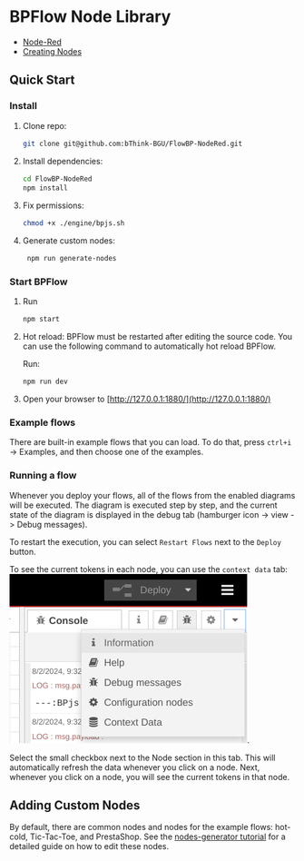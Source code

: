 # BPFlow Node Library

- [Node-Red](http://nodered.org)
- [Creating Nodes](https://nodered.org/docs/creating-nodes/)

## Quick Start

### Install

1. Clone repo:
   ```bash
   git clone git@github.com:bThink-BGU/FlowBP-NodeRed.git
    ```
   
2. Install dependencies:
   ```bash
   cd FlowBP-NodeRed
   npm install
   ```
3. Fix permissions:
   ```bash
   chmod +x ./engine/bpjs.sh
   ```
   
4. Generate custom nodes:
   
   ```bash
    npm run generate-nodes
    ```

### Start BPFlow

1. Run
   ```bash
   npm start
   ``` 
2. Hot reload:
BPFlow must be restarted after editing the source code. You can use the following command to automatically hot reload BPFlow.
   
   Run:
   ```bash
   npm run dev
   ``` 
   
3. Open your browser to [http://127.0.0.1:1880/](http://127.0.0.1:1880/)

### Example flows
There are built-in example flows that you can load. To do that, press `ctrl+i` -> Examples, and then choose one of the examples.

### Running a flow
Whenever you deploy your flows, all of the flows from the enabled diagrams will be executed. The diagram is executed step by step, and the current state of the diagram is displayed in the debug tab (hamburger icon -> view -> Debug messages).

To restart the execution, you can select `Restart Flows` next to the `Deploy` button.

To see the current tokens in each node, you can use the `context data` tab: 
![assests/context-data.png](assests/context-data.png).

Select the small checkbox next to the Node section in this tab. This will automatically refresh the data whenever you click on a node. Next, whenever you click on a node, you will see the current tokens in that node.

## Adding Custom Nodes
By default, there are common nodes and nodes for the example flows: hot-cold, Tic-Tac-Toe, and PrestaShop. See the [nodes-generator tutorial](packages/node_modules/@bp/node-generator/README.md) for a detailed guide on how to edit these nodes.